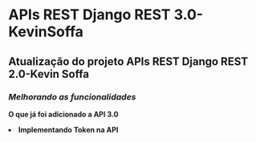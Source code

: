 <h1>APIs REST Django REST 3.0-KevinSoffa</h1>
<h2>Atualização do projeto APIs REST Django REST 2.0-Kevin Soffa</h2>
<body>
  <h3> <em> Melhorando as funcionalidades </em> </h3>
  <p> <strong> O que já foi adicionado a API 3.0 </<strong> </p>
  <li>Implementando Token na API</li>
